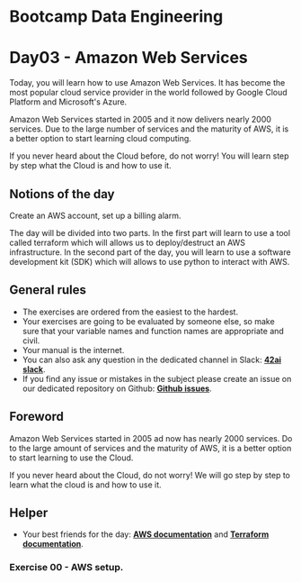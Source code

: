 # Bootcamp Data Engineering

# Day03 - Amazon Web Services

Today, you will learn how to use Amazon Web Services. It has become the most popular cloud service provider in the world followed by Google Cloud Platform and Microsoft's Azure.

Amazon Web Services started in 2005 and it now delivers nearly 2000 services. Due to the large number of services and the maturity of AWS, it is a better option to start learning cloud computing.

If you never heard about the Cloud before, do not worry! You will learn step by step what the Cloud is and how to use it.

## Notions of the day

Create an AWS account, set up a billing alarm.

The day will be divided into two parts. In the first part will learn to use a tool called terraform which will allows us to deploy/destruct an AWS infrastructure. In the second part of the day, you will learn to use a software development kit (SDK) which will allows to use python to interact with AWS.

## General rules

* The exercises are ordered from the easiest to the hardest.
* Your exercises are going to be evaluated by someone else, so make sure that your variable names and function names are appropriate and civil. 
* Your manual is the internet.
* You can also ask any question in the dedicated channel in Slack: **[42ai slack](https://42-ai.slack.com)**.
* If you find any issue or mistakes in the subject please create an issue on our dedicated repository on Github:  **[Github issues](https://github.com/42-AI/bootcamp_data-engineering/issues)**.

## Foreword

Amazon Web Services started in 2005 ad now has nearly 2000 services. Do to the large amount of services and the maturity of AWS, it is a better option to start learning to use the Cloud. 

If you never heard about the Cloud, do not worry! We will go step by step to learn what the cloud is and how to use it.

## Helper 

* Your best friends for the day: **[AWS documentation](https://docs.aws.amazon.com/index.html)** and **[Terraform documentation](https://www.terraform.io/docs/index.html)**.

### Exercise 00 - AWS setup.
